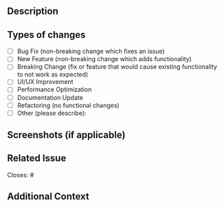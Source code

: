 ## Description

<!-- A clear and concise description of what the pull request does. Include any relevant motivation and background. -->

## Types of changes

<!-- What types of changes does your code introduce to SISP Nisel? Put an `x` in the boxes that apply -->

- [ ] Bug Fix (non-breaking change which fixes an issue)
- [ ] New Feature (non-breaking change which adds functionality)
- [ ] Breaking Change (fix or feature that would cause existing functionality to not work as expected)
- [ ] UI/UX Improvement
- [ ] Performance Optimization
- [ ] Documentation Update
- [ ] Refactoring (no functional changes)
- [ ] Other (please describe):

## Screenshots (if applicable)

<!-- If you made UI changes, you can add screenshots here to help reviewers visualize the changes. -->

## Related Issue

<!-- If this PR is related to an existing issue, link to it here. -->

Closes: #<!-- Issue number, if applicable -->

## Additional Context

<!-- Any other context or information that might be helpful for reviewers. -->